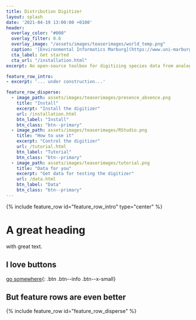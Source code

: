 ```yaml
---
title: Distribution Digitizer
layout: splash
date: '2021-04-19 13:00:00 +0100'
header:
  overlay_color: "#000"
  overlay_filter: 0.6
  overlay_image: "/assets/images/teaserimages/world_temp.png"
  caption: '[Environmental Informatics Marburg](https://www.uni-marburg.de/en/fb19/disciplines/physisch/environmentalinformatics)'
  cta_label: Get started
  cta_url: "/installation.html"
excerpt: An open-source toolbox for digitizing species data from analogue books

feature_row_intro:
- excerpt: '... under construction...'

feature_row_disperse:
  - image_path: assets/images/teaserimages/presence_absence.png
    title: "Install"
    excerpt: "Install the digitizer"
    url: /installation.html
    btn_label: "Install"
    btn_class: "btn--primary"
  - image_path: assets/images/teaserimages/RStudio.png
    title: "How to use it"
    excerpt: "Control the digitizer"
    url: /tutorial.html
    btn_label: "Tutorial"
    btn_class: "btn--primary"
  - image_path: assets/images/teaserimages/tutorial.png
    title: "Data for you"
    excerpt: "Get data for testing the digitizer"
    url: /data.html
    btn_label: "Data"
    btn_class: "btn--primary"
---
```


{% include feature_row id="feature_row_intro" type="center" %}



# A great heading

with great text.


## I love buttons

[go somewhere](/installation.html){: .btn .btn--info .btn--x-small} 

## But feature rows are even better

{% include feature_row id="feature_row_disperse" %}



